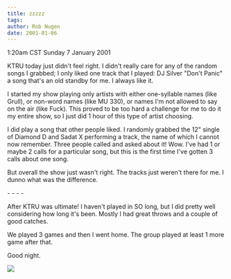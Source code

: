 ```yaml
---
title: zzzzz
tags: 
author: Rob Nugen
date: 2001-01-06
---
```


<title></title>
<p class=date>1:20am CST Sunday 7 January 2001</p>

<p>KTRU today just didn't feel right.  I didn't really care for any of
the random songs I grabbed; I only liked one track that I played: DJ
Silver "Don't Panic" a song that's an old standby for me.  I always
like it.</p>

<p>I started my show playing only artists with either one-syllable names
(like Grull), or non-word names (like MU 330), or names I'm not
allowed to say on the air (like Fuck).  This proved to be too hard a
challenge for me to do it my entire show, so I just did 1 hour of this
type of artist choosing.</p>

<p>I did play a song that other people liked.  I randomly grabbed the
12" single of Diamond D and Sadat X performing a track, the name of
which I cannot now remember.  Three people called and asked about it!
Wow.  I've had 1 or maybe 2 calls for a particular song, but this is
the first time I've gotten 3 calls about one song.</p>

<p>But overall the show just wasn't right.  The tracks just weren't
there for me.  I dunno what was the difference.</p>

<p>- - - -</p>

<p>After KTRU was ultimate!  I haven't played in SO long, but I did
pretty well considering how long it's been.  Mostly I had great throws
and a couple of good catches.</p>

<p>We played 3 games and then I went home.  The group played at least
1 more game after that.</p>

<p>Good night.</p>

<p><img src='/images/rob/wL-ROB.gif'/></p>

